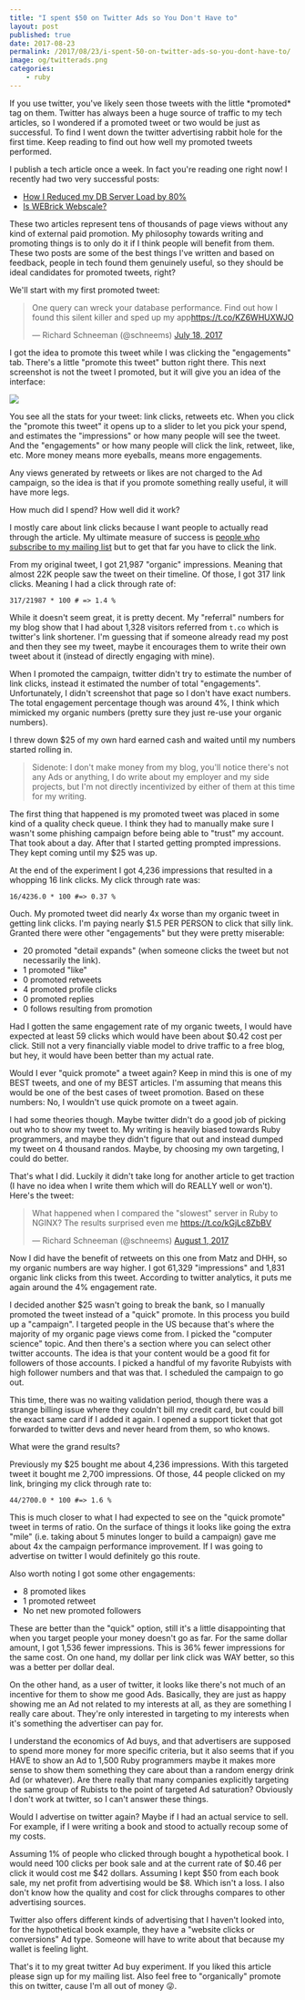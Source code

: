 ```yaml
---
title: "I spent $50 on Twitter Ads so You Don't Have to"
layout: post
published: true
date: 2017-08-23
permalink: /2017/08/23/i-spent-50-on-twitter-ads-so-you-dont-have-to/
image: og/twitterads.png
categories:
    - ruby
---
```


If you use twitter, you've likely seen those tweets with the little \*promoted* tag on them. Twitter has always been a huge source of traffic to my tech articles, so I wondered if a promoted tweet or two would be just as successful. To find I went down the twitter advertising rabbit hole for the first time. Keep reading to find out how well my promoted tweets performed.

I publish a tech article once a week. In fact you're reading one right now! I recently had two very successful posts:

- [How I Reduced my DB Server Load by 80%](https://www.schneems.com/2017/07/18/how-i-reduced-my-db-server-load-by-80/)
- [Is WEBrick Webscale?](https://www.schneems.com/2017/08/01/is-webrick-webscale/)

These two articles represent tens of thousands of page views without any kind of external paid promotion. My philosophy towards writing and promoting things is to only do it if I think people will benefit from them. These two posts are some of the best things I've written and based on feedback, people in tech found them genuinely useful, so they should be ideal candidates for promoted tweets, right?

We'll start with my first promoted tweet:

<blockquote class="twitter-tweet" data-lang="en"><p lang="en" dir="ltr">One query can wreck your database performance. Find out how I found this silent killer and sped up my app<a href="https://t.co/KZ6WHUXWJO">https://t.co/KZ6WHUXWJO</a></p>&mdash; Richard Schneeman (@schneems) <a href="https://twitter.com/schneems/status/887347146571345920">July 18, 2017</a></blockquote>
<script async src="//platform.twitter.com/widgets.js" charset="utf-8"></script>

I got the idea to promote this tweet while I was clicking the "engagements" tab. There's a little "promote this tweet" button right there.  This next screenshot is not the tweet I promoted, but it will give you an idea of the interface:

![](https://www.dropbox.com/s/t2qzn6dg4ivkxyc/Screenshot%202017-08-17%2010.21.13.png?dl=1)

You see all the stats for your tweet: link clicks, retweets etc. When you click the "promote this tweet" it opens up to a slider to let you pick your spend, and estimates the "impressions" or how many people will see the tweet. And the "engagements" or how many people will click the link, retweet, like, etc. More money means more eyeballs, means more engagements.

Any views generated by retweets or likes are not charged to the Ad campaign, so the idea is that if you promote something really useful, it will have more legs.

How much did I spend? How well did it work?

I mostly care about link clicks because I want people to actually read through the article. My ultimate measure of success is [people who subscribe to my mailing list](https://www.schneems.com/mailinglist) but to get that far you have to click the link.

From my original tweet, I got 21,987 "organic" impressions. Meaning that almost 22K people saw the tweet on their timeline. Of those, I got 317 link clicks. Meaning I had a click through rate of:

```
317/21987 * 100 # => 1.4 %
```

While it doesn't seem great, it is pretty decent. My "referral" numbers for my blog show that I had about 1,328 visitors referred from `t.co` which is twitter's link shortener. I'm guessing that if someone already read my post and then they see my tweet, maybe it encourages them to write their own tweet about it (instead of directly engaging with mine).

When I promoted the campaign, twitter didn't try to estimate the number of link clicks, instead it estimated the number of total "engagements". Unfortunately, I didn't screenshot that page so I don't have exact numbers. The total engagement percentage though was around 4%, I think which mimicked my organic numbers (pretty sure they just re-use your organic numbers).

I threw down $25 of my own hard earned cash and waited until my numbers started rolling in.

> Sidenote: I don't make money from my blog, you'll notice there's not any Ads or anything, I do write about my employer and my side projects, but I'm not directly incentivized by either of them at this time for my writing.

The first thing that happened is my promoted tweet was placed in some kind of a quality check queue. I think they had to manually make sure I wasn't some phishing campaign before being able to "trust" my account. That took about a day. After that I started getting prompted impressions. They kept coming until my $25 was up.

At the end of the experiment I got 4,236 impressions that resulted in a whopping 16 link clicks. My click through rate was:

```
16/4236.0 * 100 #=> 0.37 %
```

Ouch. My promoted tweet did nearly 4x worse than my organic tweet in getting link clicks. I'm paying nearly $1.5 PER PERSON to click that silly link. Granted there were other "engagements" but they were pretty miserable:

- 20 promoted "detail expands" (when someone clicks the tweet but not necessarily the link).
- 1 promoted "like"
- 0 promoted retweets
- 4 promoted profile clicks
- 0 promoted replies
- 0 follows resulting from promotion

Had I gotten the same engagement rate of my organic tweets, I would have expected at least 59 clicks which would have been about $0.42 cost per click. Still not a very financially viable model to drive traffic to a free blog, but hey, it would have been better than my actual rate.

Would I ever "quick promote" a tweet again? Keep in mind this is one of my BEST tweets, and one of my BEST articles. I'm assuming that means this would be one of the best cases of tweet promotion. Based on these numbers: No, I wouldn't use quick promote on a tweet again.

I had some theories though. Maybe twitter didn't do a good job of picking out who to show my tweet to. My writing is heavily biased towards Ruby programmers, and maybe they didn't figure that out and instead dumped my tweet on 4 thousand randos. Maybe, by choosing my own targeting, I could do better.

That's what I did. Luckily it didn't take long for another article to get traction (I have no idea when I write them which will do REALLY well or won't). Here's the tweet:

<blockquote class="twitter-tweet" data-lang="en"><p lang="en" dir="ltr">What happened when I compared the &quot;slowest&quot; server in Ruby to NGINX? The results surprised even me <a href="https://t.co/kGjLc8ZbBV">https://t.co/kGjLc8ZbBV</a></p>&mdash; Richard Schneeman (@schneems) <a href="https://twitter.com/schneems/status/892470634281930752">August 1, 2017</a></blockquote>
<script async src="//platform.twitter.com/widgets.js" charset="utf-8"></script>

Now I did have the benefit of retweets on this one from Matz and DHH, so my organic numbers are way higher. I got 61,329 "impressions" and 1,831 organic link clicks from this tweet. According to twitter analytics, it puts me again around the 4% engagement rate.

I decided another $25 wasn't going to break the bank, so I manually promoted the tweet instead of a "quick" promote. In this process you build up a "campaign". I targeted people in the US because that's where the majority of my organic page views come from. I picked the "computer science" topic. And then there's a section where you can select other twitter accounts. The idea is that your content would be a good fit for followers of those accounts. I picked a handful of my favorite Rubyists with high follower numbers and that was that. I scheduled the campaign to go out.

This time, there was no waiting validation period, though there was a strange billing issue where they couldn't bill my credit card, but could bill the exact same card if I added it again. I opened a support ticket that got forwarded to twitter devs and never heard from them, so who knows.

What were the grand results?

Previously my $25 bought me about 4,236 impressions. With this targeted tweet it bought me 2,700 impressions. Of those, 44 people clicked on my link, bringing my click through rate to:

```
44/2700.0 * 100 #=> 1.6 %
```

This is much closer to what I had expected to see on the "quick promote" tweet in terms of ratio. On the surface of things it looks like going the extra "mile" (i.e. taking about 5 minutes longer to build a campaign) gave me about 4x the campaign performance improvement. If I was going to advertise on twitter I would definitely go this route.

Also worth noting I got some other engagements:

- 8 promoted likes
- 1 promoted retweet
- No net new promoted followers

These are better than the "quick" option, still it's a little disappointing that when you target people your money doesn't go as far. For the same dollar amount, I got 1,536 fewer impressions. This is 36% fewer impressions for the same cost. On one hand, my dollar per link click was WAY better, so this was a better per dollar deal.

On the other hand, as a user of twitter, it looks like there's not much of an incentive for them to show me good Ads. Basically, they are just as happy showing me an Ad not related to my interests at all, as they are something I really care about. They're only interested in targeting to my interests when it's something the advertiser can pay for.

I understand the economics of Ad buys, and that advertisers are supposed to spend more money for more specific criteria, but it also seems that if you HAVE to show an Ad to 1,500 Ruby programmers maybe it makes more sense to show them something they care about than a random energy drink Ad (or whatever). Are there really that many companies explicitly targeting the same group of Rubists to the point of targeted Ad saturation? Obviously I don't work at twitter, so I can't answer these things.

Would I advertise on twitter again? Maybe if I had an actual service to sell. For example, if I were writing a book and stood to actually recoup some of my costs.

Assuming 1% of people who clicked through bought a hypothetical book. I would need 100 clicks per book sale and at the current rate of $0.46 per click it would cost me $42 dollars. Assuming I kept $50 from each book sale, my net profit from advertising would be $8. Which isn't a loss. I also don't know how the quality and cost for click throughs compares to other advertising sources.

Twitter also offers different kinds of advertising that I haven't looked into, for the hypothetical book example, they have a "website clicks or conversions" Ad type. Someone will have to write about that because my wallet is feeling light.

That's it to my great twitter Ad buy experiment. If you liked this article please sign up for my mailing list. Also feel free to "organically" promote this on twitter, cause I'm all out of money 😜.
